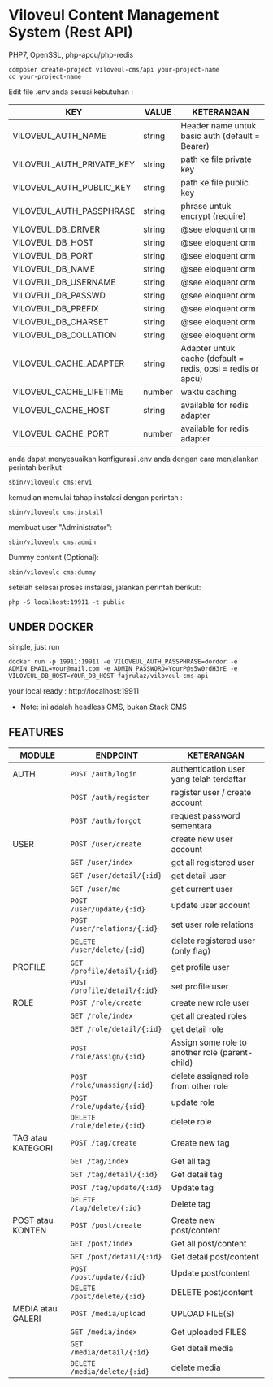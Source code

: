 
#  Viloveul Content Management System (Rest API)

PHP7, OpenSSL, php-apcu/php-redis
```shell
composer create-project viloveul-cms/api your-project-name
cd your-project-name
```
Edit file .env anda sesuai kebutuhan :

| KEY | VALUE | KETERANGAN |
| - | - | - |
| VILOVEUL_AUTH_NAME | string | Header name untuk basic auth (default = Bearer) |
| VILOVEUL_AUTH_PRIVATE_KEY | string | path ke file private key |
| VILOVEUL_AUTH_PUBLIC_KEY | string | path ke file public key |
| VILOVEUL_AUTH_PASSPHRASE | string | phrase untuk encrypt (require) |
| VILOVEUL_DB_DRIVER | string | @see eloquent orm |
| VILOVEUL_DB_HOST | string | @see eloquent orm |
| VILOVEUL_DB_PORT | string | @see eloquent orm |
| VILOVEUL_DB_NAME | string | @see eloquent orm |
| VILOVEUL_DB_USERNAME | string | @see eloquent orm |
| VILOVEUL_DB_PASSWD | string | @see eloquent orm |
| VILOVEUL_DB_PREFIX | string | @see eloquent orm |
| VILOVEUL_DB_CHARSET | string | @see eloquent orm |
| VILOVEUL_DB_COLLATION | string | @see eloquent orm |
| VILOVEUL_CACHE_ADAPTER | string | Adapter untuk cache (default = redis, opsi = redis or apcu) |
| VILOVEUL_CACHE_LIFETIME | number | waktu caching |
| VILOVEUL_CACHE_HOST | string | available for redis adapter |
| VILOVEUL_CACHE_PORT | number | available for redis adapter |

anda dapat menyesuaikan konfigurasi .env anda dengan cara menjalankan perintah berikut
```shell
sbin/viloveulc cms:envi
```
kemudian memulai tahap instalasi dengan perintah :
```shell
sbin/viloveulc cms:install
```
membuat user "Administrator":
```shell
sbin/viloveulc cms:admin
```
Dummy content (Optional):
```shell
sbin/viloveulc cms:dummy
```
setelah selesai proses instalasi, jalankan perintah berikut:
```shell
php -S localhost:19911 -t public
```

##  UNDER DOCKER
simple, just run
```shell
docker run -p 19911:19911 -e VILOVEUL_AUTH_PASSPHRASE=dordor -e ADMIN_EMAIL=your@mail.com -e ADMIN_PASSWORD=YourP@s5w0rdH3rE -e VILOVEUL_DB_HOST=YOUR_DB_HOST fajrulaz/viloveul-cms-api
```
your local ready : http://localhost:19911

* Note: ini adalah headless CMS, bukan Stack CMS

##  FEATURES

| MODULE | ENDPOINT | KETERANGAN |
| - | - | - |
| AUTH | <code>POST /auth/login</code> | authentication user yang telah terdaftar |
| | <code>POST /auth/register</code> | register user / create account |
| | <code>POST /auth/forgot</code> | request password sementara |
| USER | <code>POST /user/create</code> | create new user account |
| | <code>GET /user/index</code> | get all registered user |
| | <code>GET /user/detail/{:id}</code> | get detail user |
| | <code>GET /user/me</code> | get current user |
| | <code>POST /user/update/{:id}</code> | update user account |
| | <code>POST /user/relations/{:id}</code> | set user role relations |
| | <code>DELETE /user/delete/{:id}</code> | delete registered user (only flag) |
| PROFILE | <code>GET /profile/detail/{:id}</code> | get profile user |
| | <code>POST /profile/detail/{:id}</code> | set profile user |
| ROLE | <code>POST /role/create</code> | create new role user |
| | <code>GET /role/index</code> | get all created roles |
| | <code>GET /role/detail/{:id}</code> | get detail role |
| | <code>POST /role/assign/{:id}</code> | Assign some role to another role (parent-child) |
| | <code>POST /role/unassign/{:id}</code> | delete assigned role from other role |
| | <code>POST /role/update/{:id}</code> | update role |
| | <code>DELETE /role/delete/{:id}</code> | delete role |
| TAG atau KATEGORI | <code>POST /tag/create</code> | Create new tag |
| | <code>GET /tag/index</code> | Get all tag |
| | <code>GET /tag/detail/{:id}</code> | Get detail tag |
| | <code>POST /tag/update/{:id}</code> | Update tag |
| | <code>DELETE /tag/delete/{:id}</code> | Delete tag |
| POST atau KONTEN | <code>POST /post/create</code> | Create new post/content |
| | <code>GET /post/index</code> | Get all post/content |
| | <code>GET /post/detail/{:id}</code> | Get detail post/content |
| | <code>POST /post/update/{:id}</code> | Update post/content |
| | <code>DELETE /post/delete/{:id}</code> | DELETE post/content |
| MEDIA atau GALERI | <code>POST /media/upload</code> | UPLOAD FILE(S) |
| | <code>GET /media/index</code> | Get uploaded FILES |
| | <code>GET /media/detail/{:id}</code> | Get detail media |
| | <code>DELETE /media/delete/{:id}</code> | delete media |
